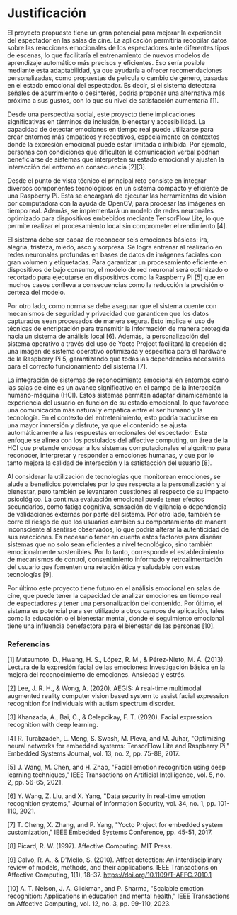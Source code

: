 # Justificación

El proyecto propuesto tiene un gran potencial para mejorar la experiencia del espectador en las salas de cine. La aplicación permitiría recopilar datos sobre las reacciones emocionales de los espectadores ante diferentes tipos de escenas, lo que facilitaría el entrenamiento de nuevos modelos de aprendizaje automático más precisos y eficientes. Eso sería posible mediante esta adaptabilidad, ya que ayudaría a ofrecer recomendaciones personalizadas, como propuestas de película o cambio de género, basadas en el estado emocional del espectador. Es decir, si el sistema detectara señales de aburrimiento o desinterés, podría proponer una alternativa más próxima a sus gustos, con lo que su nivel de satisfacción aumentaría [1].

Desde una perspectiva social, este proyecto tiene implicaciones significativas en términos de inclusión, bienestar y accesibilidad. La capacidad de detectar emociones en tiempo real puede utilizarse para crear entornos más empáticos y receptivos, especialmente en contextos donde la expresión emocional puede estar limitada o inhibida. Por ejemplo, personas con condiciones que dificulten la comunicación verbal podrían beneficiarse de sistemas que interpreten su estado emocional y ajusten la interacción del entorno en consecuencia [2][3].

Desde el punto de vista técnico el principal reto consiste en integrar diversos componentes tecnológicos en un sistema compacto y eficiente de una Raspberry Pi. Esta se encargará de ejecutar las herramientas de visión por computadora con la ayuda de OpenCV, para procesar las imágenes en tiempo real. Además, se implementará un modelo de redes neuronales optimizado para dispositivos embebidos mediante TensorFlow Lite, lo que permite realizar el procesamiento local sin comprometer el rendimiento [4].

El sistema debe ser capaz de reconocer seis emociones básicas: ira, alegría, tristeza, miedo, asco y sorpresa. Se logra entrenar al realizarlo en redes neuronales profundas en bases de datos de imágenes faciales con gran volumen y etiquetadas. Para garantizar un procesamiento eficiente en dispositivos de bajo consumo, el modelo de red neuronal será optimizado o recortado para ejecutarse en dispositivos como la Raspberry Pi [5] que en muchos casos conlleva a consecuencias como la reducción la precisión o certeza del modelo.

Por otro lado, como norma se debe asegurar que el sistema cuente con mecanismos de seguridad y privacidad que garanticen que los datos capturados sean procesados de manera segura. Esto implica el uso de técnicas de encriptación para transmitir la información de manera protegida hacia un sistema de análisis local [6]. Además, la personalización del sistema operativo a través del uso de Yocto Project facilitará la creación de una imagen de sistema operativo optimizada y específica para el hardware de la Raspberry Pi 5, garantizando que todas las dependencias necesarias para el correcto funcionamiento del sistema [7].

La integración de sistemas de reconocimiento emocional en entornos como las salas de cine es un avance significativo en el campo de la interacción humano-máquina (HCI). Estos sistemas permiten adaptar dinámicamente la experiencia del usuario en función de su estado emocional, lo que favorece una comunicación más natural y empática entre el ser humano y la tecnología. En el contexto del entretenimiento, esto podría traducirse en una mayor inmersión y disfrute, ya que el contenido se ajusta automáticamente a las respuestas emocionales del espectador. Este enfoque se alinea con los postulados del affective computing, un área de la HCI que pretende endosar a los sistemas computacionales el algoritmo para reconocer, interpretar y responder a emociones humanas, y que por lo tanto mejora la calidad de interacción y la satisfacción del usuario [8].

Al considerar la utilización de tecnologías que monitorean emociones, se alude a beneficios potenciales por lo que respecta a la personalización y al bienestar, pero también se levantaron cuestiones al respecto de su impacto psicológico. La continua evaluación emocional puede tener efectos secundarios, como fatiga cognitiva, sensación de vigilancia o dependencia de validaciones externas por parte del sistema. Por otro lado, también se corre el riesgo de que los usuarios cambien su comportamiento de manera inconsciente al sentirse observados, lo que podría alterar la autenticidad de sus reacciones. Es necesario tener en cuenta estos factores para diseñar sistemas que no solo sean eficientes a nivel tecnológico, sino también emocionalmente sostenibles. Por lo tanto, corresponde el establecimiento de mecanismos de control, consentimiento informado y retroalimentación del usuario que fomenten una relación ética y saludable con estas tecnologías [9].

Por último este proyecto tiene futuro en el análisis emocional en salas de cine, que puede tener la capacidad de analizar emociones en tiempo real de espectadores y tener una personalización del contenido. Por último, el sistema es potencial para ser utilizado a otros campos de aplicación, tales como la educación o el bienestar mental, donde el seguimiento emocional tiene una influencia benefactora para el bienestar de las personas [10].


### Referencias

[1] Matsumoto, D., Hwang, H. S., López, R. M., & Pérez-Nieto, M. Á. (2013). Lectura de la expresión facial de las emociones: Investigación básica en la mejora del reconocimiento de emociones. Ansiedad y estrés.

[2] Lee, J. R. H., & Wong, A. (2020). AEGIS: A real-time multimodal augmented reality computer vision based system to assist facial expression recognition for individuals with autism spectrum disorder.

[3] Khanzada, A., Bai, C., & Celepcikay, F. T. (2020). Facial expression recognition with deep learning.

[4] R. Turabzadeh, L. Meng, S. Swash, M. Pleva, and M. Juhar, "Optimizing neural networks for embedded systems: TensorFlow Lite and Raspberry Pi," Embedded Systems Journal, vol. 13, no. 2, pp. 75-88, 2017.

[5] J. Wang, M. Chen, and H. Zhao, "Facial emotion recognition using deep learning techniques," IEEE Transactions on Artificial Intelligence, vol. 5, no. 2, pp. 56-65, 2021.

[6] Y. Wang, Z. Liu, and X. Yang, "Data security in real-time emotion recognition systems," Journal of Information Security, vol. 34, no. 1, pp. 101-110, 2021.

[7] T. Cheng, X. Zhang, and P. Yang, "Yocto Project for embedded system customization," IEEE Embedded Systems Conference, pp. 45-51, 2017.

[8] Picard, R. W. (1997). Affective Computing. MIT Press.

[9] Calvo, R. A., & D'Mello, S. (2010). Affect detection: An interdisciplinary review of models, methods, and their applications. IEEE Transactions on Affective Computing, 1(1), 18–37. https://doi.org/10.1109/T-AFFC.2010.1

[10] A. T. Nelson, J. A. Glickman, and P. Sharma, "Scalable emotion recognition: Applications in education and mental health," IEEE Transactions on Affective Computing, vol. 12, no. 3, pp. 99-110, 2023.
